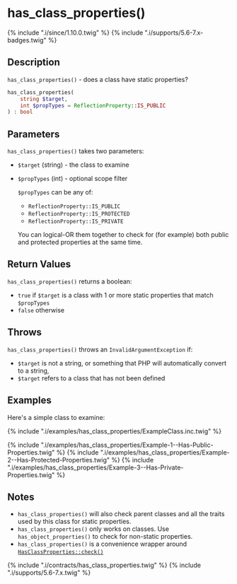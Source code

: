 # has_class_properties()

{% include ".i/since/1.10.0.twig" %}
{% include ".i/supports/5.6-7.x-badges.twig" %}

## Description

`has_class_properties()` - does a class have static properties?

```php
has_class_properties(
    string $target,
    int $propTypes = ReflectionProperty::IS_PUBLIC
) : bool
```

## Parameters

`has_class_properties()` takes two parameters:

* `$target` (string) - the class to examine
* `$propTypes` (int) - optional scope filter

  `$propTypes` can be any of:

  - `ReflectionProperty::IS_PUBLIC`
  - `ReflectionProperty::IS_PROTECTED`
  - `ReflectionProperty::IS_PRIVATE`

  You can logical-OR them together to check for (for example) both public and protected properties at the same time.

## Return Values

`has_class_properties()` returns a boolean:

* `true` if `$target` is a class with 1 or more static properties that match `$propTypes`
* `false` otherwise

## Throws

`has_class_properties()` throws an `InvalidArgumentException` if:

* `$target` is not a string, or something that PHP will automatically convert to a string,
* `$target` refers to a class that has not been defined

## Examples

Here's a simple class to examine:

{% include ".i/examples/has_class_properties/ExampleClass.inc.twig" %}

{% include ".i/examples/has_class_properties/Example-1--Has-Public-Properties.twig" %}
{% include ".i/examples/has_class_properties/Example-2--Has-Protected-Properties.twig" %}
{% include ".i/examples/has_class_properties/Example-3--Has-Private-Properties.twig" %}

## Notes

* `has_class_properties()` will also check parent classes and all the traits used by this class for static properties.
* `has_class_properties()` only works on classes. Use `has_object_properties()` to check for non-static properties.
* `has_class_properties()` is a convenience wrapper around [`HasClassProperties::check()`](HasClassProperties.check.html)

{% include ".i/contracts/has_class_properties.twig" %}
{% include ".i/supports/5.6-7.x.twig" %}
